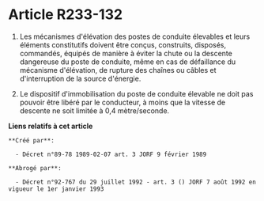 # Article R233-132

1. Les mécanismes d'élévation des postes de conduite élevables et leurs éléments constitutifs doivent être conçus,
construits, disposés, commandés, équipés de manière à éviter la chute ou la descente dangereuse du poste de conduite, même en
cas de défaillance du mécanisme d'élévation, de rupture des chaînes ou câbles et d'interruption de la source d'énergie.

2. Le dispositif d'immobilisation du poste de conduite élevable ne doit pas pouvoir être libéré par le conducteur, à moins
que la vitesse de descente ne soit limitée à 0,4 mètre/seconde.

**Liens relatifs à cet article**

	**Créé par**:

	  - Décret n°89-78 1989-02-07 art. 3 JORF 9 février 1989

	**Abrogé par**:

	  - Décret n°92-767 du 29 juillet 1992 - art. 3 () JORF 7 août 1992 en vigueur le 1er janvier 1993
